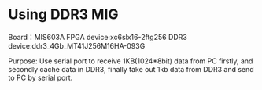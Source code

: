 # Using DDR3 MIG
Board：MIS603A
FPGA device:xc6slx16-2ftg256
DDR3 device:ddr3_4Gb_MT41J256M16HA-093G

Purpose: Use serial port to receive 1KB(1024*8bit) data from PC firstly, and secondly cache data in DDR3, finally  take out 1kb data from DDR3 and send to PC by serial port.